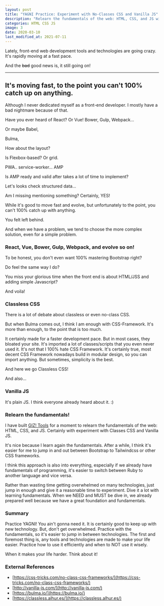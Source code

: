 ```yaml
---
layout: post
title: "YAGNI Practice: Experiment with No-Classes CSS and Vanilla JS"
description: "Relearn the fundamentals of the web: HTML, CSS, and JS with experiment with Classes CSS and Vanilla JS"
categories: HTML CSS JS
image: 3
date: 2020-03-10
last_modified_at: 2021-07-11
---
```


Lately, front-end web development tools and technologies are going crazy. It's rapidly moving at a fast pace.

And the ~~bad~~ good news is, it still going on!

***

## It's moving fast, to the point you can't 100% catch up on anything.

Although I never dedicated myself as a front-end developer.
I mostly have a bad nightmare because of that.

Have you ever heard of React? Or Vue! Bower, Gulp, Webpack...

Or maybe Babel,

Bulma,

How about the layout?

Is Flexbox-based? Or grid.

PWA.. service-worker... AMP

Is AMP ready and valid after takes a lot of time to implement?

Let's looks check structured data...

Am I missing mentioning something? Certainly, YES!

While it's good to move fast and evolve, but unfortunately to the point, you can't 100% catch up with anything.

You felt left behind.

And when we have a problem, we tend to choose the more complex solution, even for a simple problem.

### React, Vue, Bower, Gulp, Webpack, and evolve so on!

To be honest, you don't even want 100% mastering Bootstrap right?

Do feel the same way I do?

You miss your glorious time when the front end is about HTML/JSS and adding simple Javascript?

And voila!

### Classless CSS

There is a lot of debate about classless or even no-class CSS.

But when Bulma comes out, I think I am enough with CSS-Framework. It's more than enough, to the point that is too much.

It certainly made for a faster development pace. But in most cases, they bloated your site. It's imported a lot of classes/scripts that you even never used it. It's not that I 100% hate CSS Framework. It's certainly true, most decent CSS Framework nowadays build in modular design, so you can import anything. But sometimes, simplicity is the best.

And here we go Classless CSS!

And also...

### Vanilla JS

It's plain JS. I think everyone already heard about it. :)

### Relearn the fundamentals!

I have built [GIZ! Tools](https://tools.gizipp.com) for a moment to relearn the fundamentals of the web: HTML, CSS, and JS. Certainly with experiment with Classes CSS and Vanilla JS.

It's nice because I learn again the fundamentals. After a while, I think it's easier for me to jump in and out between Bootstrap to Tailwindcss or other CSS frameworks.

I think this approach is also into everything, especially if we already have fundamentals of programming, it's easier to switch between Ruby to another language and vice versa.

Rather than wasting time getting overwhelmed on many technologies, just jump in enough and give it a reasonable time to experiment. Dive it a lot with learning fundamentals. When we NEED and MUST be dive in, we already prepared well because we have a great foundation and fundamentals.

### Summary

Practice YAGNI! You ain't gonna need it. It is certainly good to keep up with new technology. But, don't get overwhelmed. Practice with the fundamentals, so it's easier to jump in between technologies. The first and foremost thing is, any tools and technologies are made to make your life easier. Practice how to use it efficiently and when to NOT use it wisely.

When it makes your life harder. Think about it!

### External References

- [https://css-tricks.com/no-class-css-frameworks/](https://css-tricks.com/no-class-css-frameworks/)
- [http://vanilla-js.com/](http://vanilla-js.com/)
- [https://bulma.io/](https://bulma.io/)
- [https://classless.alhur.es/](https://classless.alhur.es/)
